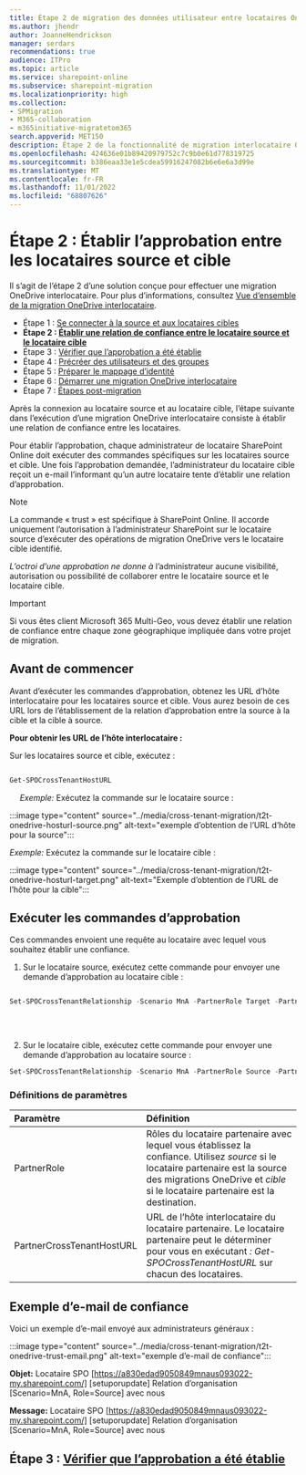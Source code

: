 ```yaml
---
title: Étape 2 de migration des données utilisateur entre locataires OneDrive
ms.author: jhendr
author: JoanneHendrickson
manager: serdars
recommendations: true
audience: ITPro
ms.topic: article
ms.service: sharepoint-online
ms.subservice: sharepoint-migration
ms.localizationpriority: high
ms.collection:
- SPMigration
- M365-collaboration
- m365initiative-migratetom365
search.appverid: MET150
description: Étape 2 de la fonctionnalité de migration interlocataire OneDrive
ms.openlocfilehash: 424636e01b89420979752c7c9b0e61d778319725
ms.sourcegitcommit: b386eaa33e1e5cdea59916247082b6e6e6a3d99e
ms.translationtype: MT
ms.contentlocale: fr-FR
ms.lasthandoff: 11/01/2022
ms.locfileid: "68807626"
---
```

# <a name="step-2-establishing-trust-between-the-source-and-target-tenants"></a>Étape 2 : Établir l’approbation entre les locataires source et cible

Il s’agit de l’étape 2 d’une solution conçue pour effectuer une migration OneDrive interlocataire. Pour plus d’informations, consultez [Vue d’ensemble de la migration OneDrive interlocataire](cross-tenant-onedrive-migration.md).

- Étape 1 : [Se connecter à la source et aux locataires cibles](cross-tenant-onedrive-migration-step1.md)
- **Étape 2 : [Établir une relation de confiance entre le locataire source et le locataire cible](cross-tenant-onedrive-migration-step2.md)** 
- Étape 3 : [Vérifier que l’approbation a été établie](cross-tenant-onedrive-migration-step3.md) 
- Étape 4 : [Précréer des utilisateurs et des groupes](cross-tenant-onedrive-migration-step4.md)  
- Étape 5 : [Préparer le mappage d’identité](cross-tenant-onedrive-migration-step5.md)
- Étape 6 : [Démarrer une migration OneDrive interlocataire](cross-tenant-onedrive-migration-step6.md)
- Étape 7 : [Étapes post-migration](cross-tenant-onedrive-migration-step7.md)

Après la connexion au locataire source et au locataire cible, l’étape suivante dans l’exécution d’une migration OneDrive interlocataire consiste à établir une relation de confiance entre les locataires.

Pour établir l’approbation, chaque administrateur de locataire SharePoint Online doit exécuter des commandes spécifiques sur les locataires source et cible. Une fois l’approbation demandée, l’administrateur du locataire cible reçoit un e-mail l’informant qu’un autre locataire tente d’établir une relation d’approbation.

>[!Note]
>La commande « trust » est spécifique à SharePoint Online. Il accorde uniquement l’autorisation à l’administrateur SharePoint sur le locataire source d’exécuter des opérations de migration OneDrive vers le locataire cible identifié. 
>
>*L’octroi d’une approbation ne donne à* l’administrateur aucune visibilité, autorisation ou possibilité de collaborer entre le locataire source et le locataire cible. 

>[!Important]
>Si vous êtes client Microsoft 365 Multi-Geo, vous devez établir une relation de confiance entre chaque zone géographique impliquée dans votre projet de migration.
>

## <a name="before-you-begin"></a>Avant de commencer

Avant d’exécuter les commandes d’approbation, obtenez les URL d’hôte interlocataire pour les locataires source et cible. Vous aurez besoin de ces URL lors de l’établissement de la relation d’approbation entre la source à la cible et la cible à source. 

**Pour obtenir les URL de l’hôte interlocataire :**

Sur les locataires source et cible, exécutez :

```powershell

Get-SPOCrossTenantHostURL
``` 

 
*Exemple:* Exécutez la commande sur le locataire source :

 :::image type="content" source="../media/cross-tenant-migration/t2t-onedrive-hosturl-source.png" alt-text="exemple d’obtention de l’URL d’hôte pour la source":::

*Exemple:* Exécutez la commande sur le locataire cible :

:::image type="content" source="../media/cross-tenant-migration/t2t-onedrive-hosturl-target.png" alt-text="Exemple d’obtention de l’URL de l’hôte pour la cible":::
 


## <a name="run-the-trust-commands"></a>Exécuter les commandes d’approbation
Ces commandes envoient une requête au locataire avec lequel vous souhaitez établir une confiance.

1. Sur le locataire source, exécutez cette commande pour envoyer une demande d’approbation au locataire cible :

```powershell

Set-SPOCrossTenantRelationship -Scenario MnA -PartnerRole Target -PartnerCrossTenantHostUrl <TARGETCrossTenantHostUrl>
 
``` 

</br>

2. Sur le locataire cible, exécutez cette commande pour envoyer une demande d’approbation au locataire source :

```powershell
Set-SPOCrossTenantRelationship -Scenario MnA -PartnerRole Source -PartnerCrossTenantHostUrl <SOURCECrossTenantHostUrl>
```

 
### <a name="parameter-definitions"></a>Définitions de paramètres

|Paramètre|Définition|
|:-----|:-----|
|PartnerRole|Rôles du locataire partenaire avec lequel vous établissez la confiance.  Utilisez *source* si le locataire partenaire est la source des migrations OneDrive et *cible* si le locataire partenaire est la destination.
|PartnerCrossTenantHostURL|URL de l’hôte interlocataire du locataire partenaire. Le locataire partenaire peut le déterminer pour vous en exécutant *: Get-SPOCrossTenantHostURL* sur chacun des locataires.|

## <a name="sample-trust-email"></a>Exemple d’e-mail de confiance
Voici un exemple d’e-mail envoyé aux administrateurs généraux :


:::image type="content" source="../media/cross-tenant-migration/t2t-onedrive-trust-email.png" alt-text="exemple d’e-mail de confiance":::


**Objet:**  Locataire SPO [https://a830edad9050849mnaus093022-my.sharepoint.com/] [setuporupdate] Relation d’organisation [Scenario=MnA, Role=Source] avec nous

**Message:**  Locataire SPO [https://a830edad9050849mnaus093022-my.sharepoint.com/] [setuporupdate] Relation d’organisation [Scenario=MnA, Role=Source] avec nous


## <a name="step-3-verify-that-trust-has-been-established"></a>Étape 3 : [Vérifier que l’approbation a été établie](cross-tenant-onedrive-migration-step3.md)